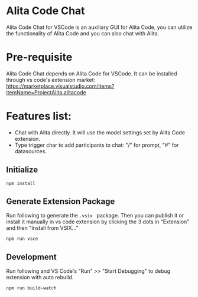 # Alita Code Chat

Alita Code Chat for VSCode is an auxiliary GUI for Alita Code, you can utilize the functionality of Alita Code and you can also chat with Alita.

# Pre-requisite
Alita Code Chat depends on Alita Code for VSCode. It can be installed through vs code's extension market: https://marketplace.visualstudio.com/items?itemName=ProjectAlita.alitacode



# Features list:

- Chat with Alita directly. It will use the model settings set by Alita Code extension.
- Type trigger char to add participants to chat: "/" for prompt, "#" for datasources.


## Initialize

`npm install`

## Generate Extension Package
Run following to generate the `.vsix ` package. Then you can publish it or install it manually in vs code extension by clicking the 3 dots in "Extension" and then "Install from VSIX..."

`npm run vsce`

## Development
Run following and VS Code's "Run" >> "Start Debugging" to debug extension with auto rebuild.

`npm run build-watch`

